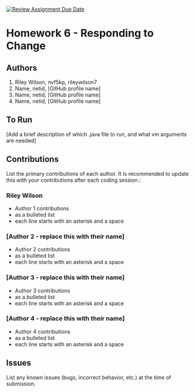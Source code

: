 [![Review Assignment Due Date](https://classroom.github.com/assets/deadline-readme-button-24ddc0f5d75046c5622901739e7c5dd533143b0c8e959d652212380cedb1ea36.svg)](https://classroom.github.com/a/DC1SF4uZ)
# Homework 6 - Responding to Change

## Authors
1) Riley Wilson, nvf5kp, rileywilson7
2) Name, netid, [GitHub profile name]
3) Name, netid, [GitHub profile name]
4) Name, netid, [GitHub profile name]

## To Run

[Add a brief description of which .java file to run, and what vm arguments are needed]

## Contributions

List the primary contributions of each author. It is recommended to update this with your contributions after each coding session.:

### Riley Wilson

* Author 1 contributions
* as a bulleted list
* each line starts with an asterisk and a space

### [Author 2 - replace this with their name]

* Author 2 contributions
* as a bulleted list
* each line starts with an asterisk and a space

### [Author 3 - replace this with their name]

* Author 3 contributions
* as a bulleted list
* each line starts with an asterisk and a space

### [Author 4 - replace this with their name]

* Author 4 contributions
* as a bulleted list
* each line starts with an asterisk and a space

## Issues

List any known issues (bugs, incorrect behavior, etc.) at the time of submission.

